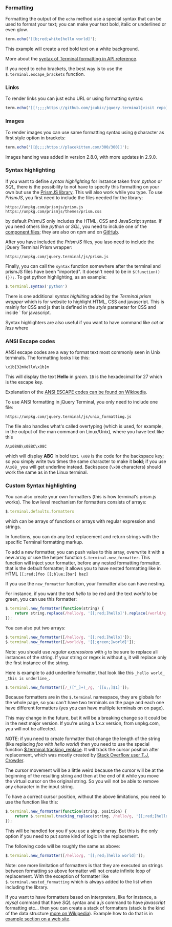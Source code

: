 ### Formatting

Formatting the output of the `echo` method use a special syntax that can be used to format your text; you can make your text bold, italic or underlined or even glow.

```javascript
term.echo('[[b;red;white]hello world]');
```

This example will create a red bold text on a white background.

More about the [syntax of Terminal formatting in API reference](https://terminal.jcubic.pl/api_reference.php#echo).

If you need to echo brackets, the best way is to use the `$.terminal.escape_brackets` function.

### Links

To render links you can just echo URL or using formatting syntax:

```javascript
term.echo('[[!;;;;https://github.com/jcubic/jquery.terminal]visit repo]');
```


### Images

To render images you can use same formatting syntax using `@` character as first style option in brackets:

```javascript
term.echo('[[@;;;;https://placekitten.com/300/300]]');
```

Images handing was added in version 2.8.0, with more updates in 2.9.0.

### Syntax highlighting

If you want to define *syntax highlighting* for instance taken from *python* or *SQL*, there is the possibility to not have to specify this formatting on your own but use the [PrismJS library](https://prismjs.com/). This will also work while you type. To use *PrismJS*, you first need to include the files needed for the library:

```
https://unpkg.com/prismjs/prism.js
https://unpkg.com/prismjs/themes/prism.css
```

by default *PrismJS* only includes the HTML, CSS and JavaScript syntax. If you need others like *python* or *SQL*, you need to include one of the [component files](https://unpkg.com/prismjs/components/); they are also on *npm* and on [GitHub](https://github.com/PrismJS/prism).

After you have included the *PrismJS* files, you laso need to include the jQuery Terminal Prism wrapper:

```
https://unpkg.com/jquery.terminal/js/prism.js
```

Finally, you can call the `syntax` function somewhere after the terminal and prismJS files have been "imported". It doesn't need to be in `$(function() {});`. To get python highlighting, as an example:

```javascript
$.terminal.syntax('python')
```

There is one additional *syntax highliting* added by the *Terminal prism wrapper* which is for website to highlight HTML, CSS and javascript. This is mainly for CSS and js that is defined in the *style* parameter for CSS and inside `<script>...</script> for javascript.

Syntax highlighters are also useful if you want to have command like *cat* or *less* where

### ANSI Escape codes

ANSI escape codes are a way to format text most commonly seen in Unix terminals. The formatting looks like this:

```
\x1b[32mHello\x1b[m
```

This will display the text **Hello** in *green*. `1B` is the hexadecimal for 27 which is the escape key.

Explanation of the [ANSI ESCAPE codes can be found on Wikipedia](https://en.wikipedia.org/wiki/ANSI_escape_code).

To use ANSI formatting in jQuery Terminal, you only need to include one file:

```
https://unpkg.com/jquery.terminal/js/unix_formatting.js
```

The file also handles what's called overtyping (which is used, for example, in the output of the man command on Linux/Unix),  where you have text like this
```
A\x08AB\x08BC\x08C
```

which will display **ABC** in bold text. `\x08` is the code for the backspace key; so you simply write two times the same character to make it **bold**; if you use `A\x08_` you will get underline instead. Backspace (`\x08` characters) should work the same as in the Linux terminal.

### Custom Syntax highlighting

You can also create your own formatters (this is how terminal's prism.js works). The low level mechanism for formatters consists of arrays:

```javascript
$.terminal.defaults.formatters
```

which can be arrays of functions or arrays with regular expression and strings.

In functions, you can do any text replacement and return strings with the specific Terminal formatting markup.

To add a new formatter, you can push value to this array, overwrite it with a new array or use the helper function `$.terminal.new_formatter`. This function will inject your formatter, before any nested formatting formatter,  that is the default formatter; it allows you to have nested formatting like in HTML `[[;red;]foo [[;blue;]bar] baz]`

If you use the `new_formatter` function, your formatter also can have nesting.

For instance, if you want the text *hello* to be red and the text *world* to be green, you can use this formatter:

```javascript
$.terminal.new_formatter(function(string) {
    return string.replace(/hello/g, '[[;red;]hello]').replace(/world/g, '[[;green;]world]');
});
```

You can also put two arrays:

```javascript
$.terminal.new_formatter([/hello/g, '[[;red;]hello]']);
$.terminal.new_formatter([/world/g, '[[;green;]world]']);
```

Note: you should use *regular expressions* with `g` to be sure to replace all instances of the string. If your string or regex is without `g`, it will replace only the first instance of the string.

Here is example to add underline formatter, that look like this `_hello world_ _this is underline_`.

```javascript
$.terminal.new_formatter([/_([^_]+)_/g, '[[u;;]$1]']);
```

Because formatters are in the `$.terminal` namespace, they are globals for the whole page, so you can't have two terminals on the page and each one have different formatters (yes you can have multiple terminals on on page).

This may change in the future, but it will be a breaking change so it could be in the next major version. If you're using a 1.x.x version, from unpkg.com, you will not be affected.

NOTE: if you need to create formatter that change the length of the string (like replacing *foo* with *hello world*) then you need to use the special function [$.terminal.tracking_replace](https://terminal.jcubic.pl/api_reference.php#tracking_replace). It will track the cursor position after replacement, which was mostly created by [Stack Overflow user T.J. Crowder](https://stackoverflow.com/a/46756077/387194).

The cursor movement will be a little weird because the cursor will be at the beginning of the resulting string and then at the end of it while you move the virtual cursor on the original string.
So you will not be able to remove any character in the input string.

To have a correct cursor position, without the above limitations, you need to use the function like this:

```javascript
$.terminal.new_formatter(function(string, position) {
    return $.terminal.tracking_replace(string, /hello/g, '[[;red;]hello world]', position);
});
```

This will be handled for you if you use a simple array. But this is the only option if you need to put some kind of logic in the replacement.

The following code will be roughly the same as above:

```javascript
$.terminal.new_formatter([/hello/g, '[[;red;]hello world]']);
```

Note: one more limitation of formatters is that they are executed on strings between formatting so above formatter will not create infinite loop of replacement. With the exception of formatter like `$.terminal.nested_formatting` which is always added to the list when including the library.

If you want to have formatters based on interpreters, like for instance, a *mysql* command that have *SQL* syntax and a *js* command to have *javascript* formatting etc... then you can create a stack of formatters (stack is the kind of the data structure [more on Wikipedia](https://en.wikipedia.org/wiki/Stack_(abstract_data_type))). Example how to do that is in [example section on a web site](https://terminal.jcubic.pl/examples.php#syntax_highlight).
